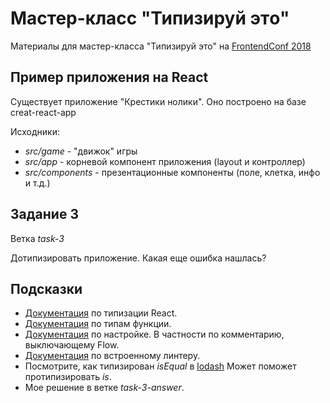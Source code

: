 # Мастер-класс "Типизируй этo"

Материалы для мастер-класса "Типизируй это" на [FrontendConf 2018](http://frontendconf.ru/moscow/2018/abstracts/3774)

## Пример приложения на **React**
Существует приложение "Крестики нолики". 
Оно построено на базе creat-react-app

Исходники:
- *src/game* - "движок" игры
- *src/app* - корневой компонент приложения (layout и контроллер)
- *src/components* - презентационные компоненты (поле, клетка, инфо и т.д.)

## Задание 3
Ветка *task-3*

Дотипизировать приложение. Какая еще ошибка нашлась?

## Подсказки

- [Документация](https://flow.org/en/docs/react/) по типизации React.
- [Документация](https://flow.org/en/docs/types/functions/) по типам функции.
- [Документация](https://flow.org/en/docs/config/options/#toc-suppress-comment-regex)
 по настройке. В частности по комментарию, выключающему Flow.
- [Документация](https://flow.org/en/docs/linting/) по встроенному линтеру.
- Посмотрите, как типизирован *isEqual* в [lodash](https://github.com/flow-typed/flow-typed/blob/master/definitions/npm/lodash_v4.x.x/flow_v0.63.x-/lodash_v4.x.x.js)
Может поможет протипизировать *is*.
 - Мое решение в ветке *task-3-answer*.